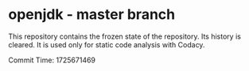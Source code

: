 # openjdk - master branch

This repository contains the frozen state of the repository.
Its history is cleared. It is used only for static code
analysis with Codacy.

Commit Time: 1725671469